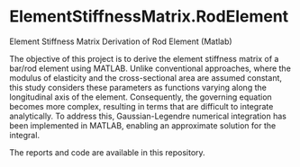 # ElementStiffnessMatrix.RodElement
Element Stiffness Matrix Derivation of Rod Element (Matlab) 

The objective of this project is to derive the element stiffness matrix of a bar/rod element using MATLAB. Unlike conventional approaches, where the modulus of elasticity and the cross-sectional area are assumed constant, this study considers these parameters as functions varying along the longitudinal axis of the element. Consequently, the governing equation becomes more complex, resulting in terms that are difficult to integrate analytically. To address this, Gaussian-Legendre numerical integration has been implemented in MATLAB, enabling an approximate solution for the integral.

The reports and code are available in this repository.
